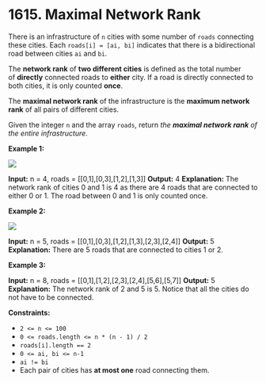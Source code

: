 # 1615. Maximal Network Rank

There is an infrastructure of `n` cities with some number of `roads` connecting these cities. Each `roads[i] = [ai, bi]` indicates that there is a bidirectional road between cities `ai` and `bi`.

The **network rank** of **two different cities** is defined as the total number of **directly** connected roads to **either** city. If a road is directly connected to both cities, it is only counted **once**.

The **maximal network rank** of the infrastructure is the **maximum network rank** of all pairs of different cities.

Given the integer `n` and the array `roads`, return _the **maximal network rank** of the entire infrastructure_.

**Example 1:**

**![](https://assets.leetcode.com/uploads/2020/09/21/ex1.png)**

**Input:** n = 4, roads = [[0,1],[0,3],[1,2],[1,3]]
**Output:** 4
**Explanation:** The network rank of cities 0 and 1 is 4 as there are 4 roads that are connected to either 0 or 1. The road between 0 and 1 is only counted once.

**Example 2:**

**![](https://assets.leetcode.com/uploads/2020/09/21/ex2.png)**

**Input:** n = 5, roads = [[0,1],[0,3],[1,2],[1,3],[2,3],[2,4]]
**Output:** 5
**Explanation:** There are 5 roads that are connected to cities 1 or 2.

**Example 3:**

**Input:** n = 8, roads = [[0,1],[1,2],[2,3],[2,4],[5,6],[5,7]]
**Output:** 5
**Explanation:** The network rank of 2 and 5 is 5. Notice that all the cities do not have to be connected.

**Constraints:**

- `2 <= n <= 100`
- `0 <= roads.length <= n * (n - 1) / 2`
- `roads[i].length == 2`
- `0 <= ai, bi <= n-1`
- `ai != bi`
- Each pair of cities has **at most one** road connecting them.
